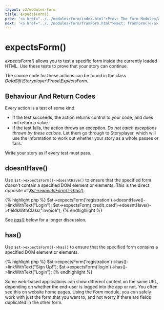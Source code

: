 ```yaml
---
layout: v2/modules-form
title: expectsForm()
prev: '<a href="../../modules/form/index.html">Prev: The Form Module</a>'
next: '<a href="../../modules/form/fromForm.html">Next: fromForm()</a>'
---
```


# expectsForm()

_expectsForm()_ allows you to test a specific form inside the currently loaded HTML.  Use these tests to prove that your story can continue.

The source code for these actions can be found in the class _DataSift\Storyplayer\Prose\ExpectsForm_.

## Behaviour And Return Codes

Every action is a test of some kind.

* If the test succeeds, the action returns control to your code, and does not return a value.
* If the test fails, the action throws an exception.  _Do not catch exceptions thrown by these actions_.  Let them go through to Storyplayer, which will use the information to work out whether your story as a whole passes or fails.

Write your story as if every test must pass.

## doesntHave()

Use `$st->expectsForm()->doesntHave()` to ensure that the specified form _doesn't_ contain a specified DOM element or elements.  This is the direct opposite of _[$st->expectsForm()->has()](#has)_.

{% highlight php %}
$st->expectsForm('registration')->doesntHave()->linkWithText("Login");
$st->expectsForm('credit_card')->doesntHave()->fieldsWithClass("invoice");
{% endhighlight %}

See _[has()](#has)_ below for a longer discussion.

## has()

Use `$st->expectsForm()->has()` to ensure that the specified form contains a specified DOM element or elements.

{% highlight php %}
$st->expectsForm('registration')->has()->linkWithText("Sign Up!");
$st->expectsForm('login')->has()->linkWithText("Login");
{% endhighlight %}

Some web-based applications can show different content on the same URL, depending on whether the end-user is logged into the app or not.  You often see this on website home pages.  Using the _Form_ module, you can safely work with just the form that you want to, and not worry if there are fields duplicated in the other form.